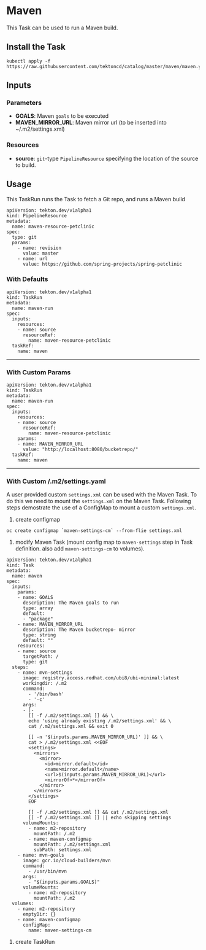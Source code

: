 # Maven

This Task can be used to run a Maven build.

## Install the Task

```
kubectl apply -f https://raw.githubusercontent.com/tektoncd/catalog/master/maven/maven.yaml
```

## Inputs

### Parameters

- **GOALS**: Maven `goals` to be executed
- **MAVEN_MIRROR_URL**: Maven mirror url (to be inserted into ~/.m2/settings.xml)

### Resources

* **source**: `git`-type `PipelineResource` specifying the location of the source to build.

## Usage

This TaskRun runs the Task to fetch a Git repo, and runs a Maven build

```
apiVersion: tekton.dev/v1alpha1
kind: PipelineResource
metadata:
  name: maven-resource-petclinic
spec:
  type: git
  params:
    - name: revision
      value: master
    - name: url
      value: https://github.com/spring-projects/spring-petclinic
```

### With Defaults

```
apiVersion: tekton.dev/v1alpha1
kind: TaskRun
metadata:
  name: maven-run
spec:
  inputs:
    resources:
    - name: source
      resourceRef:
        name: maven-resource-petclinic
  taskRef:
    name: maven
```
---

### With Custom Params

```
apiVersion: tekton.dev/v1alpha1
kind: TaskRun
metadata:
  name: maven-run
spec:
  inputs:
    resources:
    - name: source
      resourceRef:
        name: maven-resource-petclinic
    params:
    - name: MAVEN_MIRROR_URL
      value: "http://localhost:8080/bucketrepo/"
  taskRef:
    name: maven
```
---
### With Custom /.m2/settings.yaml

A user provided custom `settings.xml` can be used with the Maven Task. To do this we need to mount the `settings.xml` on the Maven Task. 
Following steps demostrate the use of a ConfigMap to mount a custom `settings.xml`.

1. create configmap
```
oc create configmap `maven-settings-cm` --from-flie settings.xml
```

1. modify Maven Task (mount config map to `maven-settings` step in Task definition. also add `maven-settings-cm` to volumes).
```
apiVersion: tekton.dev/v1alpha1
kind: Task
metadata:
  name: maven
spec:
  inputs:
    params:
    - name: GOALS
      description: The Maven goals to run
      type: array
      default:
      - "package"
    - name: MAVEN_MIRROR_URL
      description: The Maven bucketrepo- mirror
      type: string
      default: ""
    resources:
    - name: source
      targetPath: /
      type: git
  steps:
    - name: mvn-settings
      image: registry.access.redhat.com/ubi8/ubi-minimal:latest
      workingdir: /.m2
      command:
        - '/bin/bash'
        - '-c'
      args:
      - |-
        [[ -f /.m2/settings.xml ]] && \
        echo 'using already existing /.m2/settings.xml' && \
        cat /.m2/settings.xml && exit 0

        [[ -n '$(inputs.params.MAVEN_MIRROR_URL)' ]] && \
        cat > /.m2/settings.xml <<EOF
        <settings>
          <mirrors>
            <mirror>
              <id>mirror.default</id>
              <name>mirror.default</name>
              <url>$(inputs.params.MAVEN_MIRROR_URL)</url>
              <mirrorOf>*</mirrorOf>
            </mirror>
          </mirrors>
        </settings>
        EOF

        [[ -f /.m2/settings.xml ]] && cat /.m2/settings.xml
        [[ -f /.m2/settings.xml ]] || echo skipping settings
      volumeMounts:
        - name: m2-repository
          mountPath: /.m2
        - name: maven-configmap
          mountPath: /.m2/settings.xml
          subPath: settings.xml
    - name: mvn-goals
      image: gcr.io/cloud-builders/mvn
      command:
        - /usr/bin/mvn
      args:
        - "$(inputs.params.GOALS)"
      volumeMounts:
        - name: m2-repository
          mountPath: /.m2
  volumes:
    - name: m2-repository
      emptyDir: {}
    - name: maven-configmap
      configMap:
        name: maven-settings-cm
```
1. create TaskRun
 